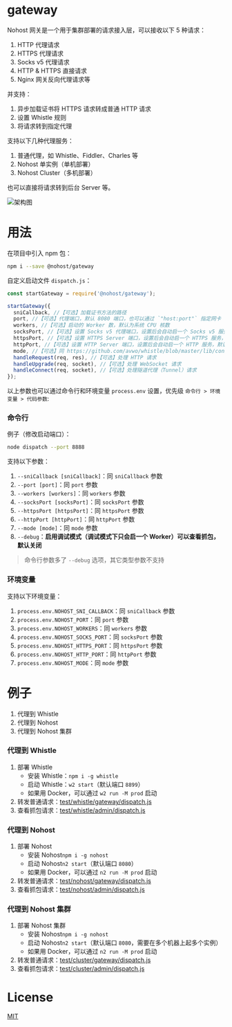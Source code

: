 # gateway
Nohost 网关是一个用于集群部署的请求接入层，可以接收以下 5 种请求：
1. HTTP 代理请求
2. HTTPS 代理请求
3. Socks v5 代理请求
4. HTTP & HTTPS 直接请求
5. Nginx 网关反向代理请求等

并支持：
1. 异步加载证书将 HTTPS 请求转成普通 HTTP 请求
2. 设置 Whistle 规则
3. 将请求转到指定代理

支持以下几种代理服务：
1. 普通代理，如 Whistle、Fiddler、Charles 等
2. Nohost 单实例（单机部署）
3. Nohost Cluster（多机部署）

也可以直接将请求转到后台 Server 等。

![架构图](https://user-images.githubusercontent.com/11450939/146495077-987ac90f-5f04-411f-97ea-a9919f048ab7.png)

# 用法
在项目中引入 npm 包：
``` sh
npm i --save @nohost/gateway
```

自定义启动文件 `dispatch.js`：
``` js
const startGateway = require('@nohost/gateway');

startGateway({
  sniCallback, //【可选】加载证书方法的路径
  port, //【可选】代理端口，默认 8080 端口，也可以通过 `"host:port"` 指定网卡
  workers, //【可选】启动的 Worker 数，默认为系统 CPU 核数
  socksPort, //【可选】设置 Socks v5 代理端口，设置后会自动启一个 Socks v5 服务，默认关闭，也可以通过 `"host:port"` 指定网卡
  httpsPort, //【可选】设置 HTTPS Server 端口，设置后会自动启一个 HTTPS 服务，默认关闭，也可以通过 `"host:port"` 指定网卡（用户无需通过代理请求）
  httpPort, //【可选】设置 HTTP Server 端口，设置后会自动启一个 HTTP 服务，默认关闭，也可以通过 `"host:port"` 指定网卡（用户无需通过代理请求）
  mode, //【可选】同 https://github.com/avwo/whistle/blob/master/lib/config.js#L720
  handleRequest(req, res), //【可选】处理 HTTP 请求
  handleUpgrade(req, socket), //【可选】处理 WebSocket 请求
  handleConnect(req, socket), //【可选】处理隧道代理（Tunnel）请求
});
```

以上参数也可以通过命令行和环境变量 `process.env` 设置，优先级 `命令行 > 环境变量 > 代码参数`:

### 命令行
例子（修改启动端口）：
``` sh
node dispatch --port 8888
```

支持以下参数：
1. `--sniCallback [sniCallback]`：同 `sniCallback` 参数
2. `--port [port]`：同 `port` 参数
3. `--workers [workers]`：同 `workers` 参数
4. `--socksPort [socksPort]`：同 `socksPort` 参数
5. `--httpsPort [httpsPort]`：同 `httpsPort` 参数
6. `--httpPort [httpPort]`：同 `httpPort` 参数
7. `--mode [mode]`：同 `mode` 参数
8. `--debug`：**启用调试模式（调试模式下只会启一个 Worker）可以查看抓包，默认关闭**
> 命令行参数多了 `--debug` 选项，其它类型参数不支持

### 环境变量
支持以下环境变量：
1. `process.env.NOHOST_SNI_CALLBACK`：同 `sniCallback` 参数
2. `process.env.NOHOST_PORT`：同 `port` 参数
3. `process.env.NOHOST_WORKERS`：同 `workers` 参数
4. `process.env.NOHOST_SOCKS_PORT`：同 `socksPort` 参数
5. `process.env.NOHOST_HTTPS_PORT`：同 `httpsPort` 参数
6. `process.env.NOHOST_HTTP_PORT`：同 `httpPort` 参数
7. `process.env.NOHOST_MODE`：同 `mode` 参数


# 例子
1. 代理到 Whistle
2. 代理到 Nohost
3. 代理到 Nohost 集群

### 代理到 Whistle
1. 部署 Whistle
    - 安装 Whistle：`npm i -g whistle`
    - 启动 Whistle：`w2 start`（默认端口 `8899`）
    - 如果用 Docker，可以通过 `w2 run -M prod` 启动
2. 转发普通请求：[test/whistle/gateway/dispatch.js](test/whistle/gateway/dispatch.js)
3. 查看抓包请求：[test/whistle/admin/dispatch.js](test/whistle/admin/dispatch.js)

### 代理到 Nohost
1. 部署 Nohost
    - 安装 Nohost`npm i -g nohost`
    - 启动 Nohost`n2 start`（默认端口 `8080`）
    - 如果用 Docker，可以通过 `n2 run -M prod` 启动
2. 转发普通请求：[test/nohost/gateway/dispatch.js](test/whistle/gateway/dispatch.js)
3. 查看抓包请求：[test/nohost/admin/dispatch.js](test/whistle/admin/dispatch.js)

### 代理到 Nohost 集群
1. 部署 Nohost 集群
    - 安装 Nohost`npm i -g nohost`
    - 启动 Nohost`n2 start`（默认端口 `8080`，需要在多个机器上起多个实例）
    - 如果用 Docker，可以通过 `n2 run -M prod` 启动
2. 转发普通请求：[test/cluster/gateway/dispatch.js](test/whistle/gateway/dispatch.js)
3. 查看抓包请求：[test/cluster/admin/dispatch.js](test/whistle/admin/dispatch.js)

# License
[MIT](./LICENSE)
